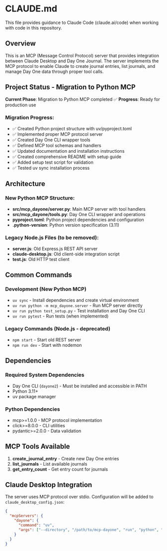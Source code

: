 # CLAUDE.md

This file provides guidance to Claude Code (claude.ai/code) when working with code in this repository.

## Overview

This is an MCP (Message Control Protocol) server that provides integration between Claude Desktop and Day One Journal. The server implements the MCP protocol to enable Claude to create journal entries, list journals, and manage Day One data through proper tool calls.

## Project Status - Migration to Python MCP

**Current Phase**: Migration to Python MCP completed ✅
**Progress**: Ready for production use

### Migration Progress:
- ✅ Created Python project structure with uv/pyproject.toml
- ✅ Implemented proper MCP protocol server 
- ✅ Created Day One CLI wrapper tools
- ✅ Defined MCP tool schemas and handlers
- ✅ Updated documentation and installation instructions
- ✅ Created comprehensive README with setup guide
- ✅ Added setup test script for validation
- ✅ Tested uv sync installation process

## Architecture

### New Python MCP Structure:
- **src/mcp_dayone/server.py**: Main MCP server with tool handlers
- **src/mcp_dayone/tools.py**: Day One CLI wrapper and operations
- **pyproject.toml**: Python project dependencies and configuration
- **.python-version**: Python version specification (3.11)

### Legacy Node.js Files (to be removed):
- **server.js**: Old Express.js REST API server
- **claude-desktop.js**: Old client-side integration script
- **test.js**: Old HTTP test client

## Common Commands

### Development (New Python MCP)
- `uv sync` - Install dependencies and create virtual environment
- `uv run python -m mcp_dayone.server` - Run MCP server directly
- `uv run python test_setup.py` - Test installation and Day One CLI
- `uv run pytest` - Run tests (when implemented)

### Legacy Commands (Node.js - deprecated)
- `npm start` - Start old REST server
- `npm run dev` - Start with nodemon

## Dependencies

### Required System Dependencies
- Day One CLI (`dayone2`) - Must be installed and accessible in PATH
- Python 3.11+
- uv package manager

### Python Dependencies
- mcp>=1.0.0 - MCP protocol implementation
- click>=8.0.0 - CLI utilities
- pydantic>=2.0.0 - Data validation

## MCP Tools Available

1. **create_journal_entry** - Create new Day One entries
2. **list_journals** - List available journals
3. **get_entry_count** - Get entry count for journals

## Claude Desktop Integration

The server uses MCP protocol over stdio. Configuration will be added to `claude_desktop_config.json`:

```json
{
  "mcpServers": {
    "dayone": {
      "command": "uv",
      "args": ["--directory", "/path/to/mcp-dayone", "run", "python", "-m", "mcp_dayone.server"]
    }
  }
}
```